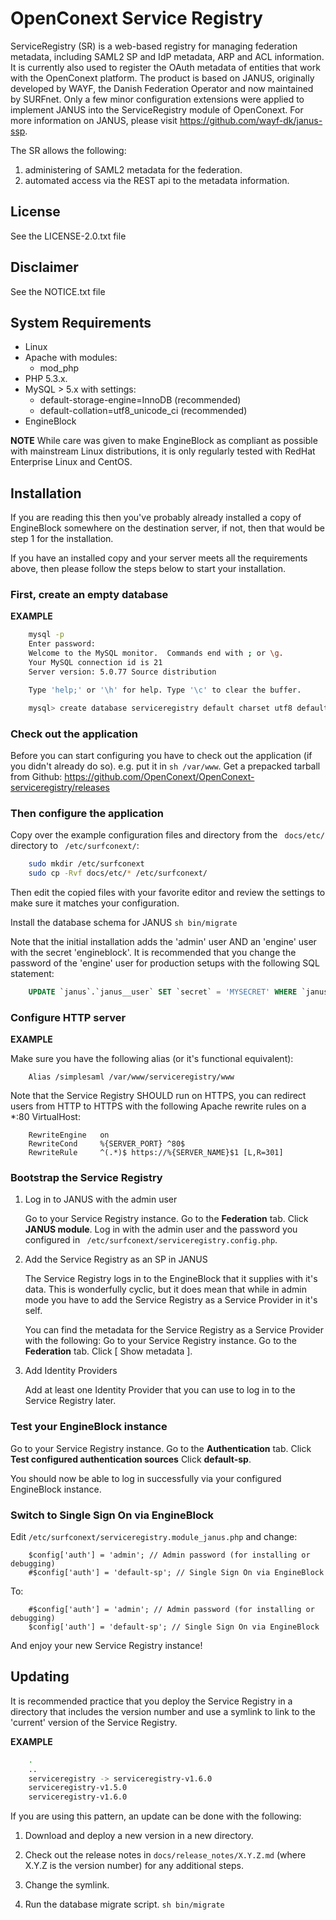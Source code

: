 # OpenConext Service Registry #

ServiceRegistry (SR) is a web-based registry for managing federation metadata, including
SAML2 SP and IdP metadata, ARP and ACL information.  It is currently also used to register
the OAuth metadata of entities that work with the OpenConext platform.  The product is
based on JANUS, originally developed by WAYF, the Danish Federation Operator and now
maintained by SURFnet.  Only a few minor configuration extensions were applied to implement
JANUS into the ServiceRegistry module of OpenConext.  For more information on JANUS, please
visit https://github.com/wayf-dk/janus-ssp.

The SR allows the following:
1. administering of SAML2 metadata for the federation.
2. automated access via the REST api to the metadata information.

## License

See the LICENSE-2.0.txt file

## Disclaimer

See the NOTICE.txt file

## System Requirements ##
* Linux
* Apache with modules:
    - mod_php
* PHP 5.3.x.
* MySQL > 5.x with settings:
    - default-storage-engine=InnoDB (recommended)
    - default-collation=utf8_unicode_ci (recommended)
* EngineBlock

**NOTE**
While care was given to make EngineBlock as compliant as possible with mainstream Linux distributions,
it is only regularly tested with RedHat Enterprise Linux and CentOS.

## Installation ##

If you are reading this then you've probably already installed a copy of EngineBlock somewhere on the destination server,
if not, then that would be step 1 for the installation.

If you have an installed copy and your server meets all the requirements above, then please follow the steps below
to start your installation.


### First, create an empty database ###

**EXAMPLE**
```sh
    mysql -p
    Enter password:
    Welcome to the MySQL monitor.  Commands end with ; or \g.
    Your MySQL connection id is 21
    Server version: 5.0.77 Source distribution

    Type 'help;' or '\h' for help. Type '\c' to clear the buffer.

    mysql> create database serviceregistry default charset utf8 default collate utf8_unicode_ci;
```
### Check out the application ###

Before you can start configuring you have to check out the application (if you didn't already do so). e.g. put it
in ``sh /var/www``. Get a prepacked tarball from Github: https://github.com/OpenConext/OpenConext-serviceregistry/releases

### Then configure the application ###

Copy over the example configuration files and directory from the `` docs/etc/`` directory to `` /etc/surfconext/``:
```sh
    sudo mkdir /etc/surfconext
    sudo cp -Rvf docs/etc/* /etc/surfconext/
```
Then edit the copied files with your favorite editor and review the settings to make sure it matches your configuration.

Install the database schema for JANUS
``sh bin/migrate``

Note that the initial installation adds the 'admin' user AND an 'engine' user with the secret 'engineblock'.
It is recommended that you change the password of the 'engine' user for production setups with the following SQL statement:
```sql
    UPDATE `janus`.`janus__user` SET `secret` = 'MYSECRET' WHERE `janus__user`.`userid` ='engine';
```

### Configure HTTP server ###

**EXAMPLE**

Make sure you have the following alias (or it's functional equivalent):
```
    Alias /simplesaml /var/www/serviceregistry/www
```
Note that the Service Registry SHOULD run on HTTPS, you can redirect users from HTTP to HTTPS
with the following Apache rewrite rules on a *:80 VirtualHost:
```
    RewriteEngine   on
    RewriteCond     %{SERVER_PORT} ^80$
    RewriteRule     ^(.*)$ https://%{SERVER_NAME}$1 [L,R=301]
```

### Bootstrap the Service Registry ###

1. Log in to JANUS with the admin user

    Go to your Service Registry instance.
    Go to the **Federation** tab.
    Click **JANUS module**.
    Log in with the admin user and the password you configured in `` /etc/surfconext/serviceregistry.config.php``.

2. Add the Service Registry as an SP in JANUS

    The Service Registry logs in to the EngineBlock that it supplies with it's data.
    This is wonderfully cyclic, but it does mean that while in admin mode you have to add the Service Registry
    as a Service Provider in it's self.

    You can find the metadata for the Service Registry as a Service Provider with the following:
    Go to your Service Registry instance.
    Go to the **Federation** tab.
    Click \[ Show metadata \].

3. Add Identity Providers

    Add at least one Identity Provider that you can use to log in to the Service Registry later.


### Test your EngineBlock instance ###

Go to your Service Registry instance.
Go to the **Authentication** tab.
Click **Test configured authentication sources**
Click **default-sp**.

You should now be able to log in successfully via your configured EngineBlock instance.


### Switch to Single Sign On via EngineBlock ###

Edit ``/etc/surfconext/serviceregistry.module_janus.php`` and change:
```
    $config['auth'] = 'admin'; // Admin password (for installing or debugging)
    #$config['auth'] = 'default-sp'; // Single Sign On via EngineBlock
```

To:
```
    #$config['auth'] = 'admin'; // Admin password (for installing or debugging)
    $config['auth'] = 'default-sp'; // Single Sign On via EngineBlock
```

And enjoy your new Service Registry instance!


## Updating ##

It is recommended practice that you deploy the Service Registry in a directory that includes
the version number and use a symlink to link to the 'current' version of the Service Registry.

**EXAMPLE**
```sh
    .
    ..
    serviceregistry -> serviceregistry-v1.6.0
    serviceregistry-v1.5.0
    serviceregistry-v1.6.0
```

If you are using this pattern, an update can be done with the following:

1. Download and deploy a new version in a new directory.

2. Check out the release notes in ``docs/release_notes/X.Y.Z.md`` (where X.Y.Z is the version number) for any
   additional steps.

4. Change the symlink.

5. Run the database migrate script.
``sh bin/migrate``
